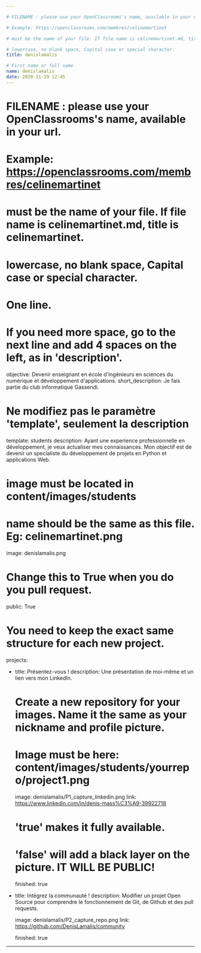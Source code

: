 ```yaml
---

# FILENAME : please use your OpenClassrooms's name, available in your url.

# Example: https://openclassrooms.com/membres/celinemartinet

# must be the name of your file. If file name is celinemartinet.md, title is celinemartinet.

# lowercase, no blank space, Capital case or special character.
title: denislamalis

# First name or full name
name: denislamalis
date: 2020-11-29 12:45
---
```

# FILENAME : please use your OpenClassrooms's name, available in your url.
# Example: https://openclassrooms.com/membres/celinemartinet
# must be the name of your file. If file name is celinemartinet.md, title is celinemartinet.
# lowercase, no blank space, Capital case or special character.

# One line.
# If you need more space, go to the next line and add 4 spaces on the left, as in 'description'.

objective: Devenir enseignant en école d'ingénieurs en sciences du numérique et développement d'applications.
short_description: Je fais partie du club informatique Gassendi. 

# Ne modifiez pas le paramètre 'template', seulement la description
template: students
description:
	Ayant une experience professionnelle en développement, je veux actualiser mes connaissances.
	Mon objectif est de devenir un specialiste du développement de projets en Python et applications Web.
	
# image must be located in content/images/students
# name should be the same as this file. Eg: celinemartinet.png

image: denislamalis.png

# Change this to True when you do you pull request.
public: True

# You need to keep the exact same structure for each new project.
projects:
  - title: Présentez-vous !
    description: Une présentation de moi-même et un lien vers mon LinkedIn.
    # Create a new repository for your images. Name it the same as your nickname and profile picture.
    # Image must be here: content/images/students/yourrepo/project1.png
	
    image: denislamalis/P1_capture_linkedin.png
    link: https://www.linkedin.com/in/denis-mass%C3%A9-39922718
	
    # 'true' makes it fully available.
    # 'false' will add a black layer on the picture. IT WILL BE PUBLIC!
	
    finished: true
	
  - title: Intégrez la communauté !
    description: Modifier un projet Open Source pour comprendre le fonctionnement de Git, de Github et des pull requests. 
	
    image: denislamalis/P2_capture_repo.png
    link: https://github.com/DenisLamalis/community
	
    finished: true

---

